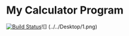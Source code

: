 # My Calculator Program
[![Build Status](https://app.travis-ci.com/prashed/calc_IS218.svg?branch=main)](https://app.travis-ci.com/prashed/calc_IS218)![]
(../../Desktop/1.png)